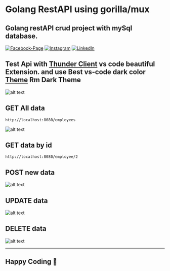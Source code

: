 
#  Golang RestAPI using gorilla/mux
##  Golang restAPI crud project with mySql database.
[![Facebook-Page][facebook-shield]][facebook-url] [![Instagram][instagram-shield]][instagram-url] [![LinkedIn][linkedin-shield]][linkedin-url]

<!-- MARKDOWN LINKS & IMAGES -->

<!-- -->
[facebook-shield]:  https://img.shields.io/badge/-Facebook-black.svg?style=flat-square&logo=facebook&color=555&logoColor=white

[facebook-url]:  https://facebook.com/raihan.mahmudi.50

[instagram-shield]:  https://img.shields.io/badge/-Instagram-black.svg?style=flat-square&logo=instagram&color=555&logoColor=white

[instagram-url]:  https://www.instagram.com/raihan_info/

[linkedin-shield]:  https://img.shields.io/badge/-LinkedIn-black.svg?style=flat-square&logo=linkedin&colorB=555

[linkedin-url]:  https://www.linkedin.com/in/raihaninfo/

##  Test Api with [Thunder Client](https://marketplace.visualstudio.com/items?itemName=rangav.vscode-thunder-client) vs code beautiful Extension. and use Best vs-code dark color [Theme](https://marketplace.visualstudio.com/items?itemName=raihaninfo.rm-dark-theme)  **Rm Dark Theme**

![alt text](images/browser.png)

##  GET All data

    http://localhost:8080/employees

  
![alt text](images/alldata.png)

##  GET data by id

    http://localhost:8080/employee/2

##  POST new data

![alt text](images/post.png)

##  UPDATE data

![alt text](images/put.png)

##  DELETE data

![alt text](images/delete.png)

<hr>

## Happy Coding 💌

